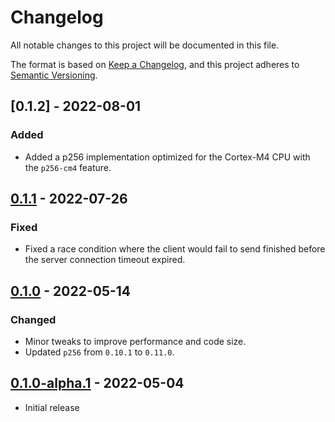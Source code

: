 # Changelog
All notable changes to this project will be documented in this file.

The format is based on [Keep a Changelog](https://keepachangelog.com/en/1.0.0/),
and this project adheres to [Semantic Versioning](https://semver.org/spec/v2.0.0.html).

## [0.1.2] - 2022-08-01
### Added
- Added a p256 implementation optimized for the Cortex-M4 CPU with the `p256-cm4` feature.

## [0.1.1] - 2022-07-26
### Fixed
- Fixed a race condition where the client would fail to send finished before the server connection timeout expired.

## [0.1.0] - 2022-05-14
### Changed
- Minor tweaks to improve performance and code size.
- Updated `p256` from `0.10.1` to `0.11.0`.

## [0.1.0-alpha.1] - 2022-05-04
- Initial release

[Unreleased]: https://github.com/newAM/w5500-rs/compare/tls%2Fv0.1.2...HEAD
[0.1.1]: https://github.com/newAM/w5500-rs/compare/tls%2Fv0.1.1...tls%2Fv0.1.2
[0.1.1]: https://github.com/newAM/w5500-rs/compare/tls%2Fv0.1.0...tls%2Fv0.1.1
[0.1.0]: https://github.com/newAM/w5500-rs/releases/tag/tls%2Fv0.1.0-alpha.1...tls%2Fv0.1.0
[0.1.0-alpha.1]: https://github.com/newAM/w5500-rs/releases/tag/tls%2Fv0.1.0-alpha.1
